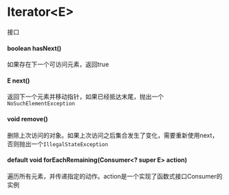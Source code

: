 # Iterator\<E>
接口
#### boolean hasNext()
如果存在下一个可访问元素，返回true
#### E next()
返回下一个元素并移动指针，如果已经抵达末尾，抛出一个`NoSuchElementException`
#### void remove()
删除上次访问的对象。如果上次访问之后集合发生了变化，需要重新使用next，否则抛出一个`IllegalStateException`
#### default void forEachRemaining(Consumer\<? super E> action)
遍历所有元素，并传递指定的动作。action是一个实现了函数式接口Consumer的实例